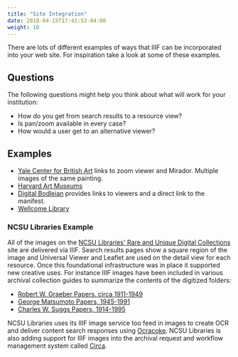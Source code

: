 ```yaml
---
title: "Site Integration"
date: 2018-04-15T17:41:53-04:00
weight: 10
---
```


There are lots of different examples of ways that IIIF can be incorporated into your web site. For inspiration take a look at some of these examples.

## Questions

The following questions might help you think about what will work for your institution:

- How do you get from search results to a resource view?
- Is pan/zoom available in every case?
- How would a user get to an alternative viewer?

<!-- #todo:120 What are other questions to ask yourself about site integration? -->

## Examples

- [Yale Center for British Art][yale] links to zoom viewer and Mirador. Multiple images of the same painting.
- [Harvard Art Museums][harvard]
- [Digital Bodleian][bod] provides links to viewers and a direct link to the manifest.
- [Wellcome Library][wellcome]

### NCSU Libraries Example

All of the images on the [NCSU Libraries' Rare and Unique Digital Collections][ncsu-dlib] site are delivered via IIIF. Search results pages show a square region of the image and Universal Viewer and Leaflet are used on the detail view for each resource. Once this foundational infrastructure was in place it supported new creative uses. For instance IIIF images have been included in various archival collection guides to summarize the contents of the digitized folders:

- [Robert W. Graeber Papers, circa 1911-1949][ncsu-graeber]
- [George Matsumoto Papers, 1945-1991][ncsu-matsumoto]
- [Charles W. Suggs Papers, 1914-1995][ncsu-suggs]

NCSU Libraries uses its IIIF image service too feed in images to create OCR and deliver content search responses using [Ocracoke][ocracoke]. NCSU Libraries is also adding support for IIIF images into the archival request and workflow management system called [Circa][circa].


[yale]: http://collections.britishart.yale.edu/vufind/Record/1667702
[harvard]: http://www.harvardartmuseums.org/collections?worktype%5B%5D=painting
[bod]: http://digital.bodleian.ox.ac.uk/inquire/Discover/Search/#/?p=c+0,t+,rsrs+0,rsps+10,fa+,so+ox%3Asort%5Easc,scids+,pid+eba7435d-673e-449b-8a8f-bd644ee88ea4,vi+ae64724a-feae-4944-9a3e-424658c2c894
[wellcome]: https://wellcomelibrary.org/item/b21051951

[ncsu-dlib]: https://d.lib.ncsu.edu/collections
[ncsu-graeber]: https://lib.ncsu.edu/findingaids/mc00020/contents
[ncsu-matsumoto]: https://lib.ncsu.edu/findingaids/mc00042/contents
[ncsu-suggs]: https://lib.ncsu.edu/findingaids/mc00033/contents
[ocracoke]: https://github.com/NCSU-Libraries/ocracoke
[circa]: https://github.com/NCSU-Libraries/circa
